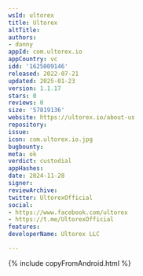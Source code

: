 ```yaml
---
wsId: ultorex
title: Ultorex
altTitle: 
authors:
- danny
appId: com.ultorex.io
appCountry: vc
idd: '1625009146'
released: 2022-07-21
updated: 2025-01-23
version: 1.1.17
stars: 0
reviews: 0
size: '57819136'
website: https://ultorex.io/about-us
repository: 
issue: 
icon: com.ultorex.io.jpg
bugbounty: 
meta: ok
verdict: custodial
appHashes: 
date: 2024-11-28
signer: 
reviewArchive: 
twitter: UltorexOfficial
social:
- https://www.facebook.com/ultorex
- https://t.me/UltorexOfficial
features: 
developerName: Ultorex LLC

---
```


{% include copyFromAndroid.html %}